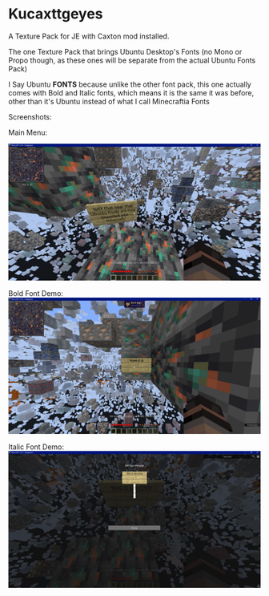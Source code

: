# Kucaxttgeyes
A Texture Pack for JE with Caxton mod installed.

The one Texture Pack that brings Ubuntu Desktop's Fonts (no Mono or Propo though, as these ones will be separate from the actual Ubuntu Fonts Pack)

I Say Ubuntu **FONTS** because unlike the other font pack, this one actually comes with Bold and Italic fonts, which means it is the same it was before, other than it's Ubuntu instead of what I call Minecraftia Fonts

Screenshots:

Main Menu:

![Regular Font Screenshot](gallery/regular.png)

Bold Font Demo:
![Bold Font Screenshot](gallery/bold.png)

Italic Font Demo:
![Italic Font Screenshot](gallery/italic.png)

